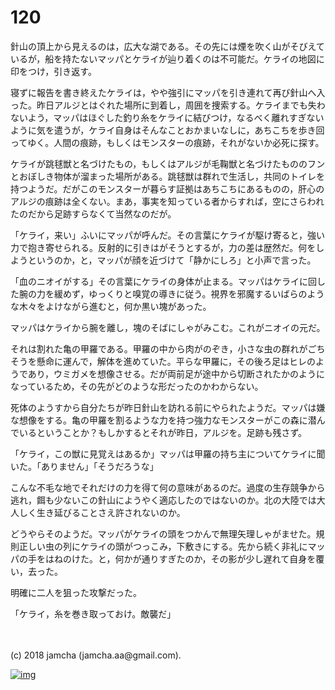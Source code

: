 # 120

針山の頂上から見えるのは，広大な湖である。その先には煙を吹く山がそびえているが，船を持たないマッパとケライが辿り着くのは不可能だ。ケライの地図に印をつけ，引き返す。  

寝ずに報告を書き終えたケライは，やや強引にマッパを引き連れて再び針山へ入った。昨日アルジとはぐれた場所に到着し，周囲を捜索する。ケライまでも失わないよう，マッパはほぐした釣り糸をケライに結びつけ，なるべく離れすぎないように気を遣うが，ケライ自身はそんなことおかまいなしに，あちこちを歩き回ってゆく。人間の痕跡，もしくはモンスターの痕跡，それがないか必死に探す。  

ケライが跳毬獣と名づけたもの，もしくはアルジが毛鞠獣と名づけたもののフンとおぼしき物体が溜まった場所がある。跳毬獣は群れで生活し，共同のトイレを持つようだ。だがこのモンスターが暮らす証拠はあちこちにあるものの，肝心のアルジの痕跡は全くない。まあ，事実を知っている者からすれば，空にさらわれたのだから足跡すらなくて当然なのだが。  

「ケライ，来い」ふいにマッパが呼んだ。その言葉にケライが駆け寄ると，強い力で抱き寄せられる。反射的に引きはがそうとするが，力の差は歴然だ。何をしようというのか，と，マッパが顔を近づけて「静かにしろ」と小声で言った。  

「血のニオイがする」その言葉にケライの身体が止まる。マッパはケライに回した腕の力を緩めず，ゆっくりと嗅覚の導きに従う。視界を邪魔するいばらのような木々をよけながら進むと，何か黒い塊があった。  

マッパはケライから腕を離し，塊のそばにしゃがみこむ。これがニオイの元だ。  

それは割れた亀の甲羅である。甲羅の中から肉がのぞき，小さな虫の群れがごちそうを懸命に運んで，解体を進めていた。平らな甲羅に，その後ろ足はヒレのようであり，ウミガメを想像させる。だが両前足が途中から切断されたかのようになっているため，その先がどのような形だったのかわからない。  

死体のようすから自分たちが昨日針山を訪れる前にやられたようだ。マッパは嫌な想像をする。亀の甲羅を割るような力を持つ強力なモンスターがこの森に潜んでいるということか？もしかするとそれが昨日，アルジを。足跡も残さず。  

「ケライ，この獣に見覚えはあるか」マッパは甲羅の持ち主についてケライに聞いた。「ありません」「そうだろうな」  

こんな不毛な地でそれだけの力を得て何の意味があるのだ。過度の生存競争から逃れ，餌も少ないこの針山にようやく適応したのではないのか。北の大陸では大人しく生き延びることさえ許されないのか。  

どうやらそのようだ。マッパがケライの頭をつかんで無理矢理しゃがませた。規則正しい虫の列にケライの頭がつっこみ，下敷きにする。先から続く非礼にマッパの手をはねのけた。と，何かが通りすぎたのか，その影が少し遅れて自身を覆い，去った。  

明確に二人を狙った攻撃だった。  

「ケライ，糸を巻き取っておけ。敵襲だ」  

<br>  
<br>  
(c) 2018 jamcha (jamcha.aa@gmail.com).  

[![img](http://i.creativecommons.org/l/by-nc-sa/4.0/88x31.png)](http://creativecommons.org/licenses/by-nc-sa/4.0/deed)